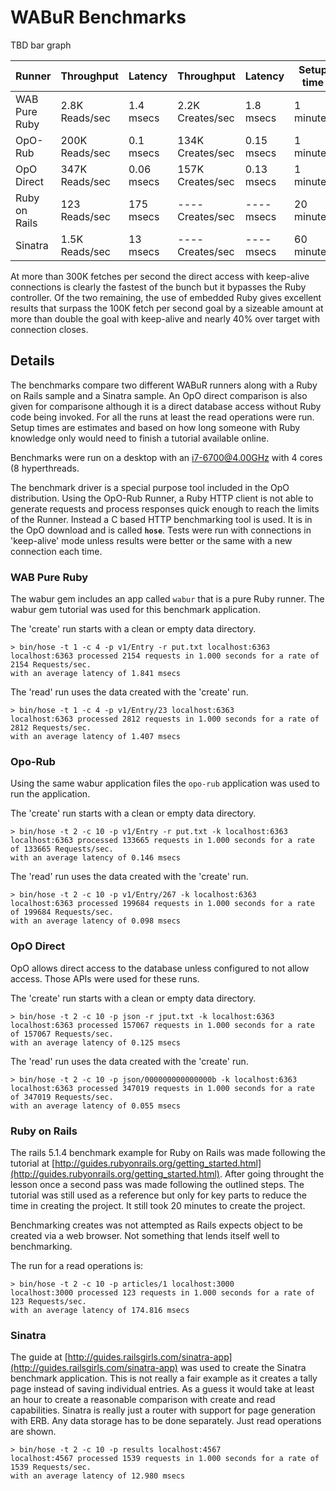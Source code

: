 # WABuR Benchmarks

TBD bar graph


| Runner        | Throughput     | Latency    | Throughput       | Latency    | Setup time |
| ------------- | -------------- | ---------- | ---------------- | ---------- | ---------- |
| WAB Pure Ruby | 2.8K Reads/sec | 1.4 msecs  | 2.2K Creates/sec | 1.8 msecs  |  1 minute  |
| OpO-Rub       | 200K Reads/sec | 0.1 msecs  | 134K Creates/sec | 0.15 msecs |  1 minute  |
| OpO Direct    | 347K Reads/sec | 0.06 msecs | 157K Creates/sec | 0.13 msecs |  1 minute  |
| Ruby on Rails |  123 Reads/sec | 175 msecs  | ---- Creates/sec | ---- msecs | 20 minutes |
| Sinatra       | 1.5K Reads/sec |  13 msecs  | ---- Creates/sec | ---- msecs | 60 minutes |

At more than 300K fetches per second the direct access with keep-alive
connections is clearly the fastest of the bunch but it bypasses the Ruby
controller. Of the two remaining, the use of embedded Ruby gives excellent
results that surpass the 100K fetch per second goal by a sizeable amount at
more than double the goal with keep-alive and nearly 40% over target with
connection closes.

## Details

The benchmarks compare two different WABuR runners along with a Ruby on Rails
sample and a Sinatra sample. An OpO direct comparison is also given for
comparisone although it is a direct database access without Ruby code being
invoked. For all the runs at least the read operations were run. Setup times
are estimates and based on how long someone with Ruby knowledge only would
need to finish a tutorial available online.

Benchmarks were run on a desktop with an i7-6700@4.00GHz with 4 cores (8
hyperthreads.

The benchmark driver is a special purpose tool included in the OpO
distribution. Using the OpO-Rub Runner, a Ruby HTTP client is not able to
generate requests and process responses quick enough to reach the limits of
the Runner. Instead a C based HTTP benchmarking tool is used. It is in the OpO
download and is called **`hose`**. Tests were run with connections in
'keep-alive' mode unless results were better or the same with a new connection
each time.

### WAB Pure Ruby

The wabur gem includes an app called `wabur` that is a pure Ruby runner. The
wabur gem tutorial was used for this benchmark application.

The 'create' run starts with a clean or empty data directory.
```
> bin/hose -t 1 -c 4 -p v1/Entry -r put.txt localhost:6363
localhost:6363 processed 2154 requests in 1.000 seconds for a rate of 2154 Requests/sec.
with an average latency of 1.841 msecs
```

The 'read' run uses the data created with the 'create' run.
```
> bin/hose -t 1 -c 4 -p v1/Entry/23 localhost:6363
localhost:6363 processed 2812 requests in 1.000 seconds for a rate of 2812 Requests/sec.
with an average latency of 1.407 msecs
```

### Opo-Rub

Using the same wabur application files the `opo-rub` application was used to
run the application.

The 'create' run starts with a clean or empty data directory.
```
> bin/hose -t 2 -c 10 -p v1/Entry -r put.txt -k localhost:6363
localhost:6363 processed 133665 requests in 1.000 seconds for a rate of 133665 Requests/sec.
with an average latency of 0.146 msecs
```

The 'read' run uses the data created with the 'create' run.
```
> bin/hose -t 2 -c 10 -p v1/Entry/267 -k localhost:6363
localhost:6363 processed 199684 requests in 1.000 seconds for a rate of 199684 Requests/sec.
with an average latency of 0.098 msecs
```

### OpO Direct

OpO allows direct access to the database unless configured to not allow
access. Those APIs were used for these runs.

The 'create' run starts with a clean or empty data directory.
```
> bin/hose -t 2 -c 10 -p json -r jput.txt -k localhost:6363
localhost:6363 processed 157067 requests in 1.000 seconds for a rate of 157067 Requests/sec.
with an average latency of 0.125 msecs
```

The 'read' run uses the data created with the 'create' run.
```
> bin/hose -t 2 -c 10 -p json/000000000000000b -k localhost:6363
localhost:6363 processed 347019 requests in 1.000 seconds for a rate of 347019 Requests/sec.
with an average latency of 0.055 msecs
```

### Ruby on Rails

The rails 5.1.4 benchmark example for Ruby on Rails was made following the
tutorial at
[http://guides.rubyonrails.org/getting_started.html](http://guides.rubyonrails.org/getting_started.html). After
going throught the lesson once a second pass was made following the outlined
steps. The tutorial was still used as a reference but only for key parts to
reduce the time in creating the project. It still took 20 minutes to create
the project.

Benchmarking creates was not attempted as Rails expects object to be created
via a web browser. Not something that lends itself well to benchmarking.

The run for a read operations is:

```
> bin/hose -t 2 -c 10 -p articles/1 localhost:3000
localhost:3000 processed 123 requests in 1.000 seconds for a rate of 123 Requests/sec.
with an average latency of 174.816 msecs
```

### Sinatra

The guide at
[http://guides.railsgirls.com/sinatra-app](http://guides.railsgirls.com/sinatra-app)
was used to create the Sinatra benchmark application. This is not really a
fair example as it creates a tally page instead of saving individual
entries. As a guess it would take at least an hour to create a reasonable
comparison with create and read capabilities. Sinatra is really just a router
with support for page generation with ERB. Any data storage has to be done
separately. Just read operations are shown.

```
> bin/hose -t 2 -c 10 -p results localhost:4567
localhost:4567 processed 1539 requests in 1.000 seconds for a rate of 1539 Requests/sec.
with an average latency of 12.980 msecs
```
